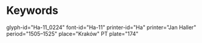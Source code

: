 # Keywords
glyph-id="Ha-11_0224"
font-id="Ha-11"
printer-id="Ha"
printer="Jan Haller"
period="1505–1525"
place="Kraków"
PT plate="174"
